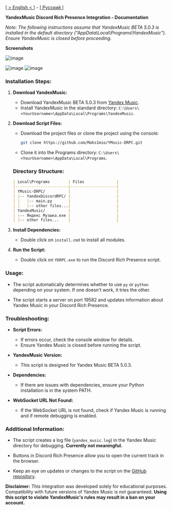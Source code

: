 [[ > English < ]](https://github.com/Maks1mio/YMusic-DRPC/blob/main/doc/en/readme.md) - [[ Русский ]](https://github.com/Maks1mio/YMusic-DRPC)

**YandexMusic Discord Rich Presence Integration - Documentation**

*Note: The following instructions assume that YandexMusic BETA 5.0.3 is installed in the default directory ("AppData\Local\Programs\YandexMusic"). Ensure YandexMusic is closed before proceeding.*

**Screenshots**

![image](https://github.com/Maks1mio/YMusic-DRPC/assets/44835662/c8af3316-db14-4fdd-85dc-23fc6e8d9406)

![image](https://github.com/Maks1mio/YMusic-DRPC/assets/44835662/8cb9421e-feac-454c-abad-6ce6e0b769fe)
![image](https://github.com/Maks1mio/YMusic-DRPC/assets/44835662/20965613-eb89-41cf-99dc-6430b93d38e8)

### Installation Steps:

1. **Download YandexMusic:**
   - Download YandexMusic BETA 5.0.3 from [Yandex Music](https://music.yandex.ru/download/?utm_source=music&utm_medium=selfpromo_music&utm_term=branding&utm_campaign=app).
   - Install YandexMusic in the standard directory: `C:\Users\<YourUsername>\AppData\Local\Programs\YandexMusic`.

2. **Download Script Files:**
   - Download the project files or clone the project using the console:
     ```bash
     git clone https://github.com/Maks1mio/YMusic-DRPC.git
     ```
   - Clone it into the Programs directory: `C:\Users\<YourUsername>\AppData\Local\Programs`.

    ### Directory Structure:
    ```markdown
    | Local\Programs        | Files              |
    |-----------------------|--------------------|
    | YMusic-DRPC/          |                    |
    | |-- YandexDiscordRPC/ |                    |
    | |   |-- main.py       |                    |
    | |   |-- other files...|                    |
    | YandexMusic/          |                    |
    | |-- Яндекс Музыка.exe |                    |
    | |-- other files...    |                    |
    ```  

3. **Install Dependencies:**
   - Double click on `install.cmd` to install all modules.

4. **Run the Script:**
   - Double click on `YDRPC.exe` to run the Discord Rich Presence script.

### Usage:

- The script automatically determines whether to use `py` or `python` depending on your system. If one doesn't work, it tries the other.

- The script starts a server on port 19582 and updates information about Yandex Music in your Discord Rich Presence.

### Troubleshooting:

- **Script Errors:**
  - If errors occur, check the console window for details.
  - Ensure Yandex Music is closed before running the script.

- **YandexMusic Version:**
  - This script is designed for Yandex Music BETA 5.0.3.

- **Dependencies:**
  - If there are issues with dependencies, ensure your Python installation is in the system PATH.

- **WebSocket URL Not Found:**
  - If the WebSocket URL is not found, check if Yandex Music is running and if remote debugging is enabled.

### Additional Information:

- The script creates a log file (`yandex_music.log`) in the Yandex Music directory for debugging. **Currently not meaningful.**

- Buttons in Discord Rich Presence allow you to open the current track in the browser.

- Keep an eye on updates or changes to the script on the [GitHub repository](https://github.com/Maks1mio/YMusic-DRPC).

**Disclaimer:**
This integration was developed solely for educational purposes. Compatibility with future versions of Yandex Music is not guaranteed. **Using this script to violate YandexMusic's rules may result in a ban on your account.**
